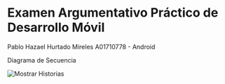 # Examen Argumentativo Práctico de Desarrollo Móvil
Pablo Hazael Hurtado Mireles A01710778 - Android

Diagrama de Secuencia

![Mostrar Historias](https://github.com/user-attachments/assets/63ca7ab9-9173-4c51-be49-fc1ffa54dc23)
